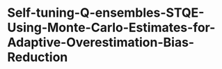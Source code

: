 # Self-tuning-Q-ensembles-STQE-Using-Monte-Carlo-Estimates-for-Adaptive-Overestimation-Bias-Reduction